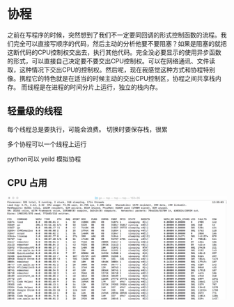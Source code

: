 # 协程

之前在写程序的时候，突然想到了我们不一定要同回调的形式控制函数的流程。我们完全可以直接写顺序的代码，然后主动的分析他要不要阻塞？如果是阻塞的就把这断代码的CPU控制权交出去，执行其他代码。完全没必要显示的使用异步函数的形式，可以直接自己决定要不要交出CPU控制权。可以在网络通讯、文件读取，这种情况下交出CPU的控制权。然后呢，现在我感觉这种方式和协程特别像。携程它的特色就是在适当的时候主动的交出CPU控制区，协程之间共享栈内存。
而线程是在进程的时间分片上运行，独立的栈内存。

## 轻量级的线程
每个线程总是要执行，可能会浪费。
切换时要保存栈，很累

多个协程可以一个线程上运行

python可以 yeild 模拟协程

## CPU 占用
![](./goCPU.gif)